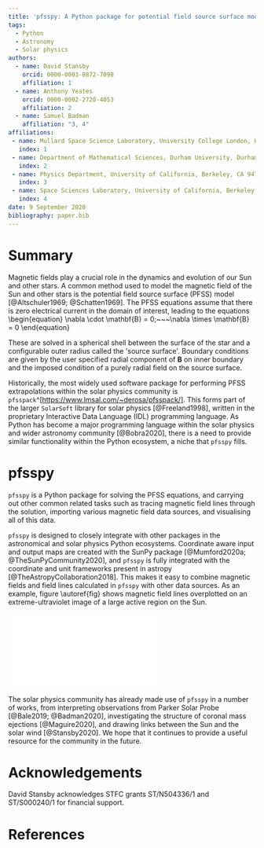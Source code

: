 ```yaml
---
title: 'pfsspy: A Python package for potential field source surface modelling'
tags:
  - Python
  - Astronomy
  - Solar physics
authors:
  - name: David Stansby
    orcid: 0000-0003-0872-7098
    affiliation: 1
  - name: Anthony Yeates
    orcid: 0000-0002-2728-4053
    affiliation: 2
  - name: Samuel Badman
    affiliation: "3, 4"
affiliations:
 - name: Mullard Space Science Laboratory, University College London, Holmbury St. Mary, Surrey RH5 6NT, UK
   index: 1
 - name: Department of Mathematical Sciences, Durham University, Durham, DH1 3LE, UK
   index: 2
 - name: Physics Department, University of California, Berkeley, CA 94720-7300, USA
   index: 3
 - name: Space Sciences Laboratory, University of California, Berkeley, CA 94720-7450, USA
   index: 4
date: 9 September 2020
bibliography: paper.bib
---
```


# Summary
Magnetic fields play a crucial role in the dynamics and evolution of our Sun
and other stars. A common method used to model the magnetic field of the Sun
and other stars is the potential field source surface (PFSS) model [@Altschuler1969; @Schatten1969].
The PFSS equations assume that there is zero electrical current in the domain of
interest, leading to the equations
\begin{equation}
	\nabla \cdot \mathbf{B} = 0;~~~\nabla \times \mathbf{B} = 0
\end{equation}

These are solved in a spherical shell between the surface of the star and
a configurable outer radius called the 'source surface'. Boundary
conditions are given by the user specified radial component of $\mathbf{B}$ on inner boundary
and the imposed condition of a purely radial field on the source surface.

Historically, the most widely used software package for performing PFSS extrapolations
within the solar physics community is `pfsspack`^[https://www.lmsal.com/~derosa/pfsspack/]. This forms part of the larger `SolarSoft`
library for solar physics [@Freeland1998], written in the proprietary Interactive Data Language (IDL) programming
language. As Python has become a major programming language within the solar physics and wider astronomy community [@Bobra2020], there is a need to provide similar functionality
within the Python ecosystem, a niche that `pfsspy` fills.


# pfsspy
`pfsspy` is a Python package for solving the PFSS equations, and carrying out
other common related tasks such as tracing magnetic field lines through the
solution, importing various magnetic field data sources, and visualising all of this data.

`pfsspy` is designed to closely integrate with other  packages in the astronomical and solar physics Python
ecosystems. Coordinate aware input and output maps are created with the SunPy package [@Mumford2020a; @TheSunPyCommunity2020], and `pfsspy` is fully integrated with the coordinate and unit frameworks present in astropy [@TheAstropyCollaboration2018]. This makes it easy to combine
magnetic fields and field lines calculated in `pfsspy` with other data sources.
As an example, figure \autoref{fig} shows magnetic field lines overplotted
on an extreme-ultraviolet image of a large active region on the Sun.

![An image of the Sun taken by SDO/AIA at 193 angstroms, with magnetic field lines traced through a PFSS solution overplotted in white. The PFSS solution and field line tracing were done with `pfsspy`, with a Global Oscillations Network Group (GONG) photospheric magnetogram as input and a source surface at 2.5 solar radii.\label{fig}](pfsspy.pdf)

The solar physics community has already made use of `pfsspy` in a number of
works, from interpreting observations from Parker Solar Probe [@Bale2019; @Badman2020],
investigating the structure of coronal mass ejections [@Maguire2020], and drawing
links between the Sun and the solar wind [@Stansby2020]. We hope that it continues to provide
a useful resource for the community in the future.


# Acknowledgements

David Stansby acknowledges STFC grants ST/N504336/1 and ST/S000240/1 for
financial support.

# References
